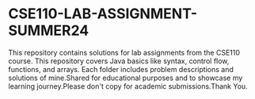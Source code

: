 # CSE110-LAB-ASSIGNMENT-SUMMER24
This repository contains solutions for lab assignments from the CSE110 course. This repository covers Java basics like syntax, control flow, functions, and arrays. Each folder includes problem descriptions and solutions of mine.Shared for educational purposes and to showcase my learning journey.Please don't copy for academic submissions.Thank You.
